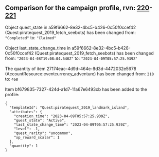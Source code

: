 ## Comparison for the campaign profile, rvn: [220](https://github.com/PRO100KatYT/FortniteProfileRevisions/tree/main/profiles/campaign/220%20campaign.json)-[221](https://github.com/PRO100KatYT/FortniteProfileRevisions/tree/main/profiles/campaign/221%20campaign.json)

Object quest_state in a59f6662-8e32-4bc5-b426-0c50f0ccef42 (Quest:piratequest_2019_fetch_seebots) has been changed from: `"Completed"` to: `"Claimed"`
<br><br>
Object last_state_change_time in a59f6662-8e32-4bc5-b426-0c50f0ccef42 (Quest:piratequest_2019_fetch_seebots) has been changed from: `"2023-04-08T19:08:04.540Z"` to: `"2023-04-09T05:57:25.939Z"`
<br><br>
The quantity of item 27174eac-4d9d-464e-8d3d-4472032e5678 (AccountResource:eventcurrency_adventure) has been changed from: `218` to: `468`
<br><br>
Item bf679835-7327-424d-a1d7-11a67e6493cb has been added to the profile:

```
{
  "templateId": "Quest:piratequest_2019_landmark_island",
  "attributes": {
    "creation_time": "2023-04-09T05:57:25.939Z",
    "quest_state": "Active",
    "last_state_change_time": "2023-04-09T05:57:25.939Z",
    "level": -1,
    "quest_rarity": "uncommon",
    "xp_reward_scalar": 1
  },
  "quantity": 1
}
```

<br><br>
